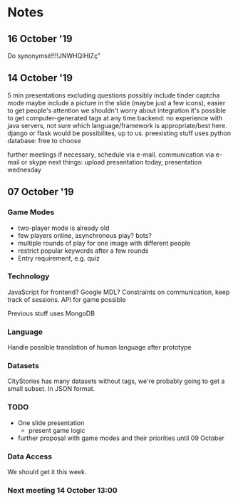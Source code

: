 # Notes

## 16 October '19
Do synonymsè!!!!JNWHQIHIZç"

## 14 October '19
5 min presentations excluding questions
possibly include tinder captcha mode
maybe include a picture in the slide (maybe just a few icons), easier to get people's attention
we shouldn't worry about integration 
it's possible to get computer-generated tags at any time
backend: no experience with java servers, not sure which language/framework is appropriate/best here. django or flask would be possibilites, up to us. preexisting stuff uses python
database: free to choose 

further meetings if necessary, schedule via e-mail. communication via e-mail or skype
next things: upload presentation today, presentation wednesday


## 07 October \'19

### Game Modes
- two-player mode is already old
- few players online, asynchronous play? bots?
- multiple rounds of play for one image with different people
- restrict popular keywords after a few rounds
- Entry requirement, e.g. quiz

### Technology

JavaScript for frontend? Google MDL? Constraints on communication, keep track of sessions. API for game possible

Previous stuff uses MongoDB

### Language
Handle possible translation of human language after prototype

### Datasets
CityStories has many datasets without tags, we're probably going to get a small subset.
In JSON format.

### TODO
- One slide presentation
  - present game logic
- further proposal with game modes and their priorities until 09 October

### Data Access
We should get it this week.

### Next meeting 14 October 13:00
